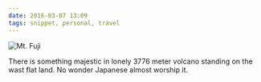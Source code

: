 ```yaml
---
date: 2016-03-07 13:09
tags: snippet, personal, travel
---
```


<div class="image"><img src="http://codeffee-files.s3.amazonaws.com/2016-03-07-fujisan.jpg" alt="Mt. Fuji"></div>

There is something majestic in lonely 3776 meter volcano standing on the wast flat land. No wonder Japanese almost worship it.